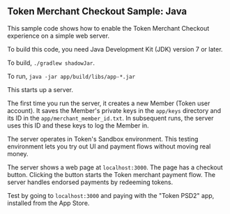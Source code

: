 ## Token Merchant Checkout Sample: Java

This sample code shows how to enable the Token Merchant Checkout
experience on a simple web server.

To build this code, you need Java Development Kit (JDK) version 7 or later.

To build, `./gradlew shadowJar`.

To run, `java -jar app/build/libs/app-*.jar`

This starts up a server.

The first time you run the server, it creates a new Member (Token user account).
It saves the Member's private keys in the `app/keys` directory and its ID
in the `app/merchant_member_id.txt`. In subsequent runs, the server uses this ID
and these keys to log the Member in.

The server operates in Token's Sandbox environment. This testing environment
lets you try out UI and payment flows without moving real money.

The server shows a web page at `localhost:3000`. The page has a checkout button.
Clicking the button starts the Token merchant payment flow.
The server handles endorsed payments by redeeming tokens.

Test by going to `localhost:3000` and paying with the "Token PSD2" app,
installed from the App Store.
